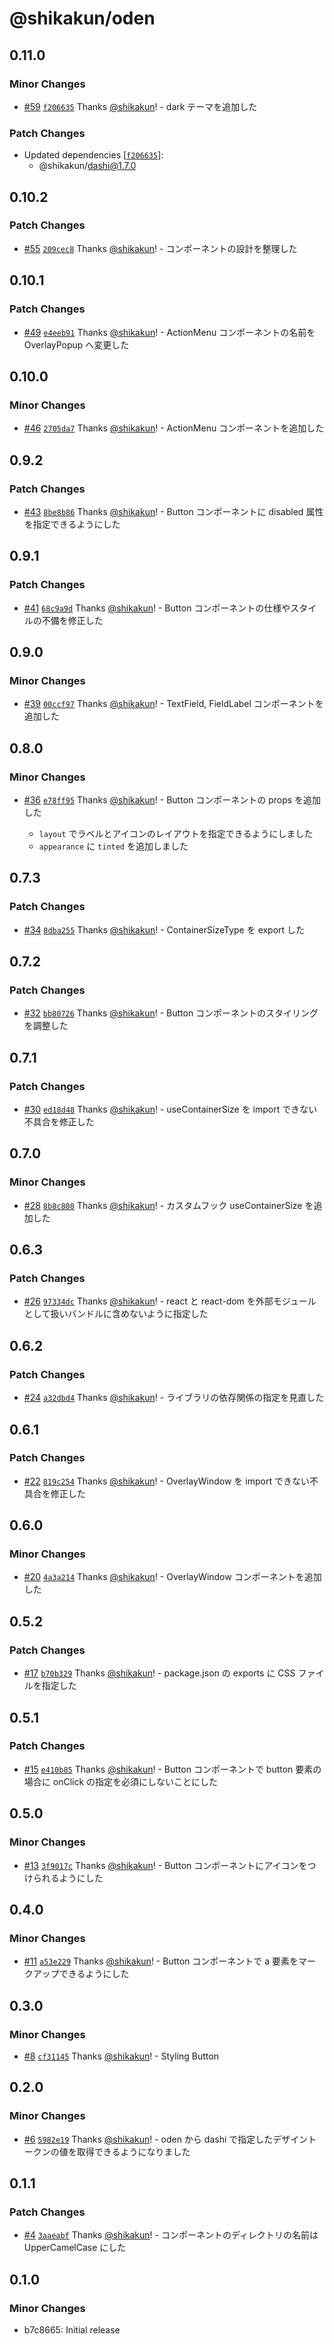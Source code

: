 # @shikakun/oden

## 0.11.0

### Minor Changes

- [#59](https://github.com/shikakun/oden/pull/59) [`f206635`](https://github.com/shikakun/oden/commit/f206635bb2d3900f6fd51d6eb8822d7145159cac) Thanks [@shikakun](https://github.com/shikakun)! - dark テーマを追加した

### Patch Changes

- Updated dependencies [[`f206635`](https://github.com/shikakun/oden/commit/f206635bb2d3900f6fd51d6eb8822d7145159cac)]:
  - @shikakun/dashi@1.7.0

## 0.10.2

### Patch Changes

- [#55](https://github.com/shikakun/oden/pull/55) [`209cec8`](https://github.com/shikakun/oden/commit/209cec816bd37bdf41d5ed5d34dbb296be9983ed) Thanks [@shikakun](https://github.com/shikakun)! - コンポーネントの設計を整理した

## 0.10.1

### Patch Changes

- [#49](https://github.com/shikakun/oden/pull/49) [`e4eeb91`](https://github.com/shikakun/oden/commit/e4eeb919ff3bbdff6540f0579c0e016062832e66) Thanks [@shikakun](https://github.com/shikakun)! - ActionMenu コンポーネントの名前を OverlayPopup へ変更した

## 0.10.0

### Minor Changes

- [#46](https://github.com/shikakun/oden/pull/46) [`2705da7`](https://github.com/shikakun/oden/commit/2705da7a8ca24bae8934d77e982247e2d6607edf) Thanks [@shikakun](https://github.com/shikakun)! - ActionMenu コンポーネントを追加した

## 0.9.2

### Patch Changes

- [#43](https://github.com/shikakun/oden/pull/43) [`8be8b86`](https://github.com/shikakun/oden/commit/8be8b86aabe02d1702889469da5643724205216f) Thanks [@shikakun](https://github.com/shikakun)! - Button コンポーネントに disabled 属性を指定できるようにした

## 0.9.1

### Patch Changes

- [#41](https://github.com/shikakun/oden/pull/41) [`68c9a9d`](https://github.com/shikakun/oden/commit/68c9a9d72fce3bc9d42795de4332c995adeadd42) Thanks [@shikakun](https://github.com/shikakun)! - Button コンポーネントの仕様やスタイルの不備を修正した

## 0.9.0

### Minor Changes

- [#39](https://github.com/shikakun/oden/pull/39) [`00ccf97`](https://github.com/shikakun/oden/commit/00ccf97390a4031038fd92f138c65ed1ce06695f) Thanks [@shikakun](https://github.com/shikakun)! - TextField, FieldLabel コンポーネントを追加した

## 0.8.0

### Minor Changes

- [#36](https://github.com/shikakun/oden/pull/36) [`e78ff95`](https://github.com/shikakun/oden/commit/e78ff95a72c5a419081e877c0d27c6b7bf4a29ba) Thanks [@shikakun](https://github.com/shikakun)! - Button コンポーネントの props を追加した

  - `layout` でラベルとアイコンのレイアウトを指定できるようにしました
  - `appearance` に `tinted` を追加しました

## 0.7.3

### Patch Changes

- [#34](https://github.com/shikakun/oden/pull/34) [`8dba255`](https://github.com/shikakun/oden/commit/8dba255b550b22f0776fd1571861ba27ec809eae) Thanks [@shikakun](https://github.com/shikakun)! - ContainerSizeType を export した

## 0.7.2

### Patch Changes

- [#32](https://github.com/shikakun/oden/pull/32) [`bb80726`](https://github.com/shikakun/oden/commit/bb80726780a07b3186429b4d7f73f42571cae866) Thanks [@shikakun](https://github.com/shikakun)! - Button コンポーネントのスタイリングを調整した

## 0.7.1

### Patch Changes

- [#30](https://github.com/shikakun/oden/pull/30) [`ed18d48`](https://github.com/shikakun/oden/commit/ed18d4813b50efb2e23ba732765d235a23bad4ee) Thanks [@shikakun](https://github.com/shikakun)! - useContainerSize を import できない不具合を修正した

## 0.7.0

### Minor Changes

- [#28](https://github.com/shikakun/oden/pull/28) [`8b8c808`](https://github.com/shikakun/oden/commit/8b8c80875469b90a8dbcca4e2e0a49f41fa0fd82) Thanks [@shikakun](https://github.com/shikakun)! - カスタムフック useContainerSize を追加した

## 0.6.3

### Patch Changes

- [#26](https://github.com/shikakun/oden/pull/26) [`97334dc`](https://github.com/shikakun/oden/commit/97334dc52f6f2a4fc697589d832c85d1609211ca) Thanks [@shikakun](https://github.com/shikakun)! - react と react-dom を外部モジュールとして扱いバンドルに含めないように指定した

## 0.6.2

### Patch Changes

- [#24](https://github.com/shikakun/oden/pull/24) [`a32dbd4`](https://github.com/shikakun/oden/commit/a32dbd4d6c274fc60459d254ab90d47b0e3dec37) Thanks [@shikakun](https://github.com/shikakun)! - ライブラリの依存関係の指定を見直した

## 0.6.1

### Patch Changes

- [#22](https://github.com/shikakun/oden/pull/22) [`819c254`](https://github.com/shikakun/oden/commit/819c25462135b9221360c7653a493743ed6eda4e) Thanks [@shikakun](https://github.com/shikakun)! - OverlayWindow を import できない不具合を修正した

## 0.6.0

### Minor Changes

- [#20](https://github.com/shikakun/oden/pull/20) [`4a3a214`](https://github.com/shikakun/oden/commit/4a3a214759c2f09b7ab5b179f9e87ecc12fe94e9) Thanks [@shikakun](https://github.com/shikakun)! - OverlayWindow コンポーネントを追加した

## 0.5.2

### Patch Changes

- [#17](https://github.com/shikakun/oden/pull/17) [`b70b329`](https://github.com/shikakun/oden/commit/b70b329c97eb015f07fbae56ece4decf8dfd1fb9) Thanks [@shikakun](https://github.com/shikakun)! - package.json の exports に CSS ファイルを指定した

## 0.5.1

### Patch Changes

- [#15](https://github.com/shikakun/oden/pull/15) [`e410b85`](https://github.com/shikakun/oden/commit/e410b851d7c5a701dea256a87e252e57c7e46344) Thanks [@shikakun](https://github.com/shikakun)! - Button コンポーネントで button 要素の場合に onClick の指定を必須にしないことにした

## 0.5.0

### Minor Changes

- [#13](https://github.com/shikakun/oden/pull/13) [`3f9017c`](https://github.com/shikakun/oden/commit/3f9017ccee507f3b2adfa26c6d8daee03244cb3b) Thanks [@shikakun](https://github.com/shikakun)! - Button コンポーネントにアイコンをつけられるようにした

## 0.4.0

### Minor Changes

- [#11](https://github.com/shikakun/oden/pull/11) [`a53e229`](https://github.com/shikakun/oden/commit/a53e229aa3a861ae3eea8d9141a11fd38ddcb600) Thanks [@shikakun](https://github.com/shikakun)! - Button コンポーネントで a 要素をマークアップできるようにした

## 0.3.0

### Minor Changes

- [#8](https://github.com/shikakun/oden/pull/8) [`cf31145`](https://github.com/shikakun/oden/commit/cf31145d944f03e6497e79a5822d749473fbf1cd) Thanks [@shikakun](https://github.com/shikakun)! - Styling Button

## 0.2.0

### Minor Changes

- [#6](https://github.com/shikakun/oden/pull/6) [`5982e19`](https://github.com/shikakun/oden/commit/5982e19c7c552f6e1e73f6ab71f3d8bf55469696) Thanks [@shikakun](https://github.com/shikakun)! - oden から dashi で指定したデザイントークンの値を取得できるようになりました

## 0.1.1

### Patch Changes

- [#4](https://github.com/shikakun/oden/pull/4) [`3aaeabf`](https://github.com/shikakun/oden/commit/3aaeabfb15115e283e6544697373ae4611fb55b7) Thanks [@shikakun](https://github.com/shikakun)! - コンポーネントのディレクトリの名前は UpperCamelCase にした

## 0.1.0

### Minor Changes

- b7c8665: Initial release
